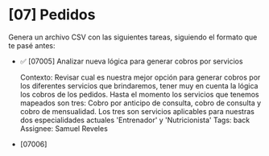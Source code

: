 # [07] Pedidos

Genera un archivo CSV con las siguientes tareas, siguiendo el formato que te pasé antes:

- ✅ [07005] Analizar nueva lógica para generar cobros por servicios
  
  Contexto: Revisar cual es nuestra mejor opción para generar cobros por los diferentes servicios que brindaremos, tener muy en cuenta la lógica los cobros de los pedidos.
  Hasta el momento los servicios que tenemos mapeados son tres: Cobro por anticipo de consulta, cobro de consulta y cobro de mensualidad. Los tres son servicios aplicables para nuestras dos especialidades actuales 'Entrenador' y 'Nutricionista'
  Tags: back
  Assignee: Samuel Reveles

- [07006] 
